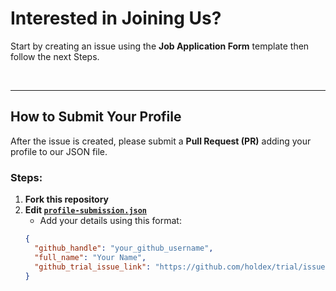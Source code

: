 # Interested in Joining Us?

Start by creating an issue using the **Job Application Form** template then follow the next Steps.

<br>

---
## How to Submit Your Profile  

After the issue is created, please submit a **Pull Request (PR)** adding your profile to our JSON file.  

### Steps:
1. **Fork this repository**  
2. **Edit [`profile-submission.json`](https://github.com/holdex/trial/blob/main/profile-submission.json)**
   - Add your details using this format:  
   ```json
   {
     "github_handle": "your_github_username",
     "full_name": "Your Name",
     "github_trial_issue_link": "https://github.com/holdex/trial/issues/your_issue_number"
   }
